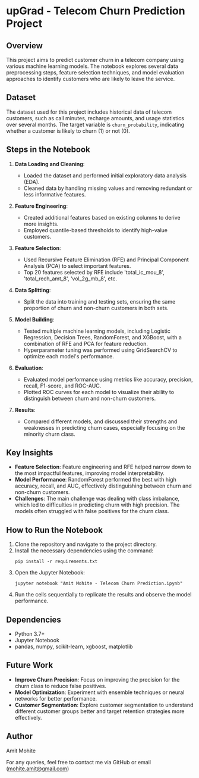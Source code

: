 # upGrad - Telecom Churn Prediction Project

## Overview
This project aims to predict customer churn in a telecom company using various machine learning models. The notebook explores several data preprocessing steps, feature selection techniques, and model evaluation approaches to identify customers who are likely to leave the service.

## Dataset
The dataset used for this project includes historical data of telecom customers, such as call minutes, recharge amounts, and usage statistics over several months. The target variable is `churn_probability`, indicating whether a customer is likely to churn (1) or not (0).

## Steps in the Notebook
1. **Data Loading and Cleaning**:
   - Loaded the dataset and performed initial exploratory data analysis (EDA).
   - Cleaned data by handling missing values and removing redundant or less informative features.

2. **Feature Engineering**:
   - Created additional features based on existing columns to derive more insights.
   - Employed quantile-based thresholds to identify high-value customers.

3. **Feature Selection**:
   - Used Recursive Feature Elimination (RFE) and Principal Component Analysis (PCA) to select important features.
   - Top 20 features selected by RFE include 'total_ic_mou_8', 'total_rech_amt_8', 'vol_2g_mb_8', etc.

4. **Data Splitting**:
   - Split the data into training and testing sets, ensuring the same proportion of churn and non-churn customers in both sets.

5. **Model Building**:
   - Tested multiple machine learning models, including Logistic Regression, Decision Trees, RandomForest, and XGBoost, with a combination of RFE and PCA for feature reduction.
   - Hyperparameter tuning was performed using GridSearchCV to optimize each model's performance.

6. **Evaluation**:
   - Evaluated model performance using metrics like accuracy, precision, recall, F1-score, and ROC-AUC.
   - Plotted ROC curves for each model to visualize their ability to distinguish between churn and non-churn customers.

7. **Results**:
   - Compared different models, and discussed their strengths and weaknesses in predicting churn cases, especially focusing on the minority churn class.

## Key Insights
- **Feature Selection**: Feature engineering and RFE helped narrow down to the most impactful features, improving model interpretability.
- **Model Performance**: RandomForest performed the best with high accuracy, recall, and AUC, effectively distinguishing between churn and non-churn customers.
- **Challenges**: The main challenge was dealing with class imbalance, which led to difficulties in predicting churn with high precision. The models often struggled with false positives for the churn class.

## How to Run the Notebook
1. Clone the repository and navigate to the project directory.
2. Install the necessary dependencies using the command:
   ```
   pip install -r requirements.txt
   ```
3. Open the Jupyter Notebook:
   ```
   jupyter notebook "Amit Mohite - Telecom Churn Prediction.ipynb"
   ```
4. Run the cells sequentially to replicate the results and observe the model performance.

## Dependencies
- Python 3.7+
- Jupyter Notebook
- pandas, numpy, scikit-learn, xgboost, matplotlib

## Future Work
- **Improve Churn Precision**: Focus on improving the precision for the churn class to reduce false positives.
- **Model Optimization**: Experiment with ensemble techniques or neural networks for better performance.
- **Customer Segmentation**: Explore customer segmentation to understand different customer groups better and target retention strategies more effectively.

## Author
Amit Mohite

For any queries, feel free to contact me via GitHub or email (mohite.amit@gmail.com)

